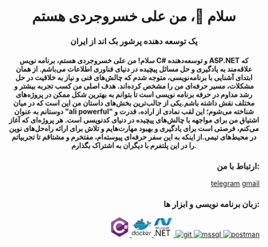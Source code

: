 <h1 align="center">سلام 👋، من علی خسروجردی هستم</h1>
<h3 align="center">یک توسعه دهنده پرشور بک اند از ایران</h3>
<h4 align="center">سلام! من علی خسروجردی هستم، برنامه نویس C# و توسعه‌دهنده ASP.NET که علاقه‌مند به یادگیری و حل مسائل پیچیده در دنیای فناوری اطلاعات می‌باشم. از همان ابتدای آشنایی با برنامه‌نویسی، متوجه شدم که چالش‌های فنی و نیاز به خلاقیت در حل مشکلات، مسیر حرفه‌ای من را مشخص کرده‌اند. هدف اصلی من کسب تجربه بیشتر و رشد مداوم در حرفه برنامه نویسی است تا بتوانم به بهترین شکل ممکن در پروژه‌های مختلف نقش داشته باشم.یکی از جالب‌ترین بخش‌های داستان من این است که در میان دوستانم به عنوان "ali powerful" شناخته می‌شوم؛ این لقب نمادی از اراده، قدرت و اشتیاق من برای مواجهه با چالش‌های پیچیده در دنیای کدنویسی است. هر پروژه‌ای که آغاز می‌کنم، فرصتی است برای یادگیری و بهبود مهارت‌هایم و تلاش برای ارائه راه‌حل‌های نوین در محیط‌های تیمی.از اینکه به این سفر حرفه‌ای پیوسته‌ام، مفتخرم و مشتاقم تا تجربیاتم را در این پلتفرم با دیگران به اشتراک بگذارم.</h4>

<h3 align="right">ارتباط با من:</h3>
<p align="right"><a href="https://t.me/ali_powerful7">telegram</a> <a href="mailto:ali7.khosrojerdi@gmail.com">gmail</a></p>

<h3 align="right">زبان برنامه نویسی و ابزار ها:</h3>
<p align="right"> <a href="https://www.w3schools.com/cs/" target="_blank" rel="noreferrer"> <img src="https://raw.githubusercontent.com/devicons/devicon/master/icons/csharp/csharp-original.svg" alt="csharp" width="40" height="40"/> </a> <a href="https://www.docker.com/" target="_blank" rel="noreferrer"> <img src="https://raw.githubusercontent.com/devicons/devicon/master/icons/docker/docker-original-wordmark.svg" alt="docker" width="40" height="40"/> </a> <a href="https://dotnet.microsoft.com/" target="_blank" rel="noreferrer"> <img src="https://raw.githubusercontent.com/devicons/devicon/master/icons/dot-net/dot-net-original-wordmark.svg" alt="dotnet" width="40" height="40"/> </a> <a href="https://git-scm.com/" target="_blank" rel="noreferrer"> <img src="https://www.vectorlogo.zone/logos/git-scm/git-scm-icon.svg" alt="git" width="40" height="40"/> </a> <a href="https://www.microsoft.com/en-us/sql-server" target="_blank" rel="noreferrer"> <img src="https://www.svgrepo.com/show/303229/microsoft-sql-server-logo.svg" alt="mssql" width="40" height="40"/> </a> <a href="https://postman.com" target="_blank" rel="noreferrer"> <img src="https://www.vectorlogo.zone/logos/getpostman/getpostman-icon.svg" alt="postman" width="40" height="40"/> </a> </p>
